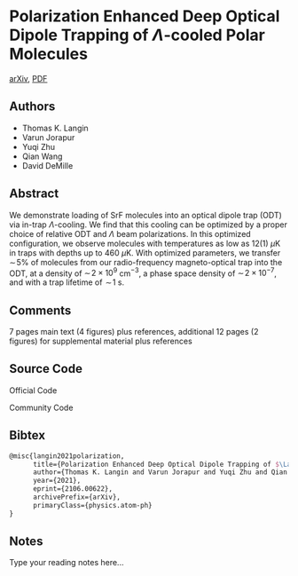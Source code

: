 
# Polarization Enhanced Deep Optical Dipole Trapping of $Λ$-cooled Polar Molecules

[arXiv](https://arxiv.org/abs/2106.0622), [PDF](https://arxiv.org/pdf/2106.0622.pdf)

## Authors

- Thomas K. Langin
- Varun Jorapur
- Yuqi Zhu
- Qian Wang
- David DeMille

## Abstract

We demonstrate loading of SrF molecules into an optical dipole trap (ODT) via in-trap $\Lambda$-cooling. We find that this cooling can be optimized by a proper choice of relative ODT and $\Lambda$ beam polarizations. In this optimized configuration, we observe molecules with temperatures as low as 12(1) $\mu$K in traps with depths up to 460 $\mu$K. With optimized parameters, we transfer $\!\sim\!5$% of molecules from our radio-frequency magneto-optical trap into the ODT, at a density of $\sim\!2\times 10^{9}$ cm$^{-3}$, a phase space density of $\sim\!2\times 10^{-7}$, and with a trap lifetime of $\!\sim\!1$ s.

## Comments

7 pages main text (4 figures) plus references, additional 12 pages (2 figures) for supplemental material plus references

## Source Code

Official Code



Community Code



## Bibtex

```tex
@misc{langin2021polarization,
      title={Polarization Enhanced Deep Optical Dipole Trapping of $\Lambda$-cooled Polar Molecules}, 
      author={Thomas K. Langin and Varun Jorapur and Yuqi Zhu and Qian Wang and David DeMille},
      year={2021},
      eprint={2106.00622},
      archivePrefix={arXiv},
      primaryClass={physics.atom-ph}
}
```

## Notes

Type your reading notes here...

